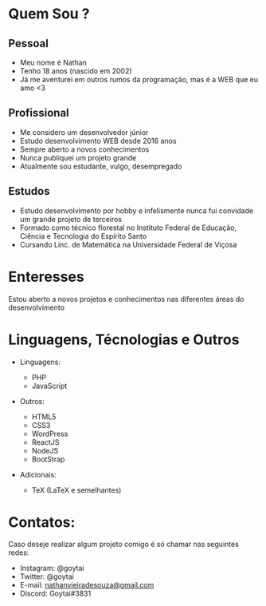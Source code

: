 # Quem Sou ?
## Pessoal
 - Meu nome é Nathan
 - Tenho 18 anos (nascido em 2002)
 - Já me aventurei em outros rumos da programação, mas é a WEB que eu amo <3

## Profissional
  - Me considero um desenvolvedor júnior
  - Estudo desenvolvimento WEB desde 2016 anos
  - Sempre aberto a novos conhecimentos
  - Nunca publiquei um projeto grande
  - Atualmente sou estudante, vulgo, desempregado

## Estudos
  - Estudo desenvolvimento por hobby e infelismente nunca fui convidade um grande projeto de terceiros
  - Formado como técnico florestal no Instituto Federal de Educação, Ciência e Tecnologia do Espírito Santo
  - Cursando Linc. de Matemática na Universidade Federal de Viçosa
  
# Enteresses
  Estou aberto a novos projetos e conhecimentos nas diferentes áreas do desenvolvimento

# Linguagens, Técnologias e Outros

- Linguagens:
    - PHP
    - JavaScript
    
- Outros:
    - HTML5
    - CSS3
    - WordPress
    - ReactJS
    - NodeJS
    - BootStrap
   
 - Adicionais:
    - TeX (LaTeX e semelhantes)

# Contatos:
  Caso deseje realizar algum projeto comigo é só chamar nas seguintes redes:
  
  - Instagram: @goytai
  - Twitter: @goytai
  - E-mail: nathanvieiradesouza@gmail.com
  - Discord: Goytai#3831
